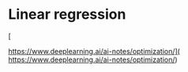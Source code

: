 # Linear regression

[  
https://www.deeplearning.ai/ai-notes/optimization/](
https://www.deeplearning.ai/ai-notes/optimization/)

